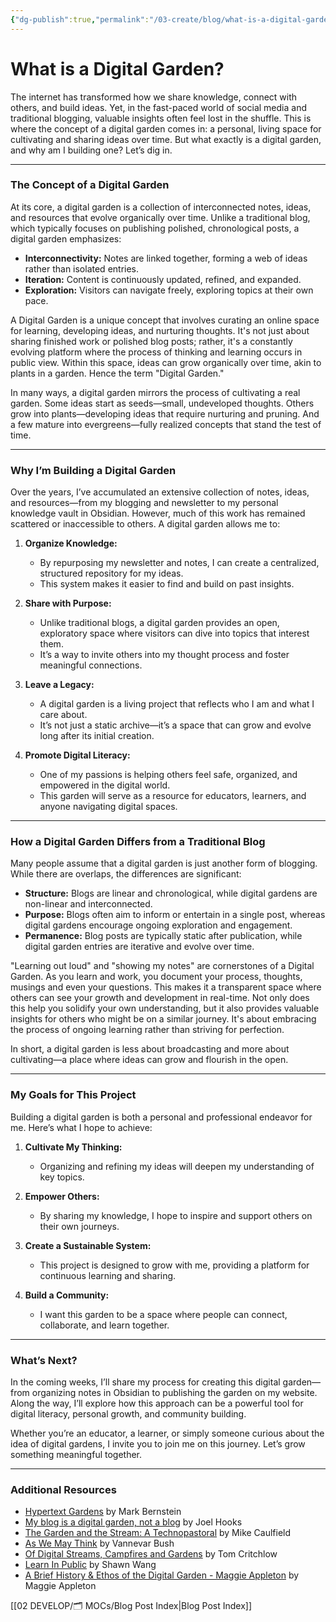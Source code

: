 ```yaml
---
{"dg-publish":true,"permalink":"/03-create/blog/what-is-a-digital-garden/","title":"What is a Digital Garden","tags":["digital-garden","blogging"]}
---
```


# What is a Digital Garden?

The internet has transformed how we share knowledge, connect with others, and build ideas. Yet, in the fast-paced world of social media and traditional blogging, valuable insights often feel lost in the shuffle. This is where the concept of a digital garden comes in: a personal, living space for cultivating and sharing ideas over time. But what exactly is a digital garden, and why am I building one? Let’s dig in.

---

### The Concept of a Digital Garden

At its core, a digital garden is a collection of interconnected notes, ideas, and resources that evolve organically over time. Unlike a traditional blog, which typically focuses on publishing polished, chronological posts, a digital garden emphasizes:

- **Interconnectivity:** Notes are linked together, forming a web of ideas rather than isolated entries.
- **Iteration:** Content is continuously updated, refined, and expanded.
- **Exploration:** Visitors can navigate freely, exploring topics at their own pace.

A Digital Garden is a unique concept that involves curating an online space for learning, developing ideas, and nurturing thoughts. It's not just about sharing finished work or polished blog posts; rather, it's a constantly evolving platform where the process of thinking and learning occurs in public view. Within this space, ideas can grow organically over time, akin to plants in a garden. Hence the term "Digital Garden."

In many ways, a digital garden mirrors the process of cultivating a real garden. Some ideas start as seeds—small, undeveloped thoughts. Others grow into plants—developing ideas that require nurturing and pruning. And a few mature into evergreens—fully realized concepts that stand the test of time.

---

### Why I’m Building a Digital Garden

Over the years, I’ve accumulated an extensive collection of notes, ideas, and resources—from my blogging and newsletter to my personal knowledge vault in Obsidian. However, much of this work has remained scattered or inaccessible to others. A digital garden allows me to:

1. **Organize Knowledge:**
   - By repurposing my newsletter and notes, I can create a centralized, structured repository for my ideas.
   - This system makes it easier to find and build on past insights.

2. **Share with Purpose:**
   - Unlike traditional blogs, a digital garden provides an open, exploratory space where visitors can dive into topics that interest them.
   - It’s a way to invite others into my thought process and foster meaningful connections.

3. **Leave a Legacy:**
   - A digital garden is a living project that reflects who I am and what I care about.
   - It’s not just a static archive—it’s a space that can grow and evolve long after its initial creation.

4. **Promote Digital Literacy:**
   - One of my passions is helping others feel safe, organized, and empowered in the digital world.
   - This garden will serve as a resource for educators, learners, and anyone navigating digital spaces.

---

### How a Digital Garden Differs from a Traditional Blog

Many people assume that a digital garden is just another form of blogging. While there are overlaps, the differences are significant:

- **Structure:** Blogs are linear and chronological, while digital gardens are non-linear and interconnected.
- **Purpose:** Blogs often aim to inform or entertain in a single post, whereas digital gardens encourage ongoing exploration and engagement.
- **Permanence:** Blog posts are typically static after publication, while digital garden entries are iterative and evolve over time.

"Learning out loud" and "showing my notes" are cornerstones of a Digital Garden. As you learn and work, you document your process, thoughts, musings and even your questions. This makes it a transparent space where others can see your growth and development in real-time. Not only does this help you solidify your own understanding, but it also provides valuable insights for others who might be on a similar journey. It's about embracing the process of ongoing learning rather than striving for perfection.

In short, a digital garden is less about broadcasting and more about cultivating—a place where ideas can grow and flourish in the open.

---

### My Goals for This Project

Building a digital garden is both a personal and professional endeavor for me. Here’s what I hope to achieve:

1. **Cultivate My Thinking:**
   - Organizing and refining my ideas will deepen my understanding of key topics.

2. **Empower Others:**
   - By sharing my knowledge, I hope to inspire and support others on their own journeys.

3. **Create a Sustainable System:**
   - This project is designed to grow with me, providing a platform for continuous learning and sharing.

4. **Build a Community:**
   - I want this garden to be a space where people can connect, collaborate, and learn together.

---

### What’s Next?

In the coming weeks, I’ll share my process for creating this digital garden—from organizing notes in Obsidian to publishing the garden on my website. Along the way, I’ll explore how this approach can be a powerful tool for digital literacy, personal growth, and community building.

Whether you’re an educator, a learner, or simply someone curious about the idea of digital gardens, I invite you to join me on this journey. Let’s grow something meaningful together.

---

### Additional Resources

  - [Hypertext Gardens](https://www.eastgate.com/garden/Enter.html) by Mark Bernstein
  - [My blog is a digital garden, not a blog](https://joelhooks.com/digital-garden) by Joel Hooks
  - [The Garden and the Stream: A Technopastoral](https://hapgood.us/2015-10-17/the-garden-and-the-stream-a-technopastoral/) by Mike Caulfield
  - [As We May Think](https://www.theatlantic.com/magazine/archive/1945/07/as-we-may-think/303881/) by Vannevar Bush
  - [Of Digital Streams, Campfires and Gardens](https://tomcritchlow.com/2018-10-10/of-gardens-and-wikis/) by Tom Critchlow
  - [Learn In Public](https://www.swyx.io/learn-in-public) by Shawn Wang
  - [A Brief History & Ethos of the Digital Garden - Maggie Appleton](https://maggieappleton.com/garden-history) by Maggie Appleton

[[02 DEVELOP/🗂️ MOCs/Blog Post Index\|Blog Post Index]]